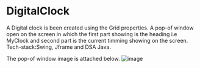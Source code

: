 # DigitalClock
A Digital clock is been created using the Grid properties.
A pop-of window open on the screen in which the first part showing is the heading i.e MyClock and second part is the current timming showing on the screen.
Tech-stack:Swing, Jframe and DSA Java.


The pop-of window image is attached below.
![image](https://user-images.githubusercontent.com/99140281/176389183-5e4a30d0-4969-4fd2-b273-2daf5a328987.png)
